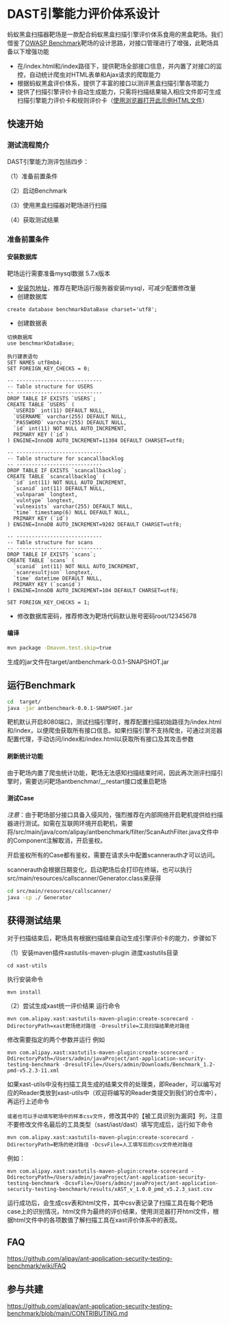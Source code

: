 # DAST引擎能力评价体系设计
蚂蚁黑盒扫描器靶场是一款配合蚂蚁黑盒扫描引擎评价体系食用的黑盒靶场。我们借鉴了[OWASP Benchmark](https://github.com/OWASP-Benchmark/BenchmarkJava)靶场的设计思路，对接口管理进行了增强，此靶场具备以下增强功能
- 在/index.html和/index路径下，提供靶场全部接口信息，并内置了对接口的监控，自动统计爬虫对HTML表单和Ajax请求的爬取能力
- 根据蚂蚁黑盒评价体系，提供了丰富的接口以测评黑盒扫描引擎各项能力
- 提供了扫描引擎评价卡自动生成能力，只需将扫描结果输入相应文件即可生成扫描引擎能力评价卡和规则评价卡（[使用浏览器打开此示例HTML文件](src/main/resources/callscanner/report-2023-05-16-14-11-45.html)）

## 快速开始
### 测试流程简介
DAST引擎能力测评包括四步：

（1）准备前置条件

（2）启动Benchmark

（3）使用黑盒扫描器对靶场进行扫描

（4）获取测试结果

### 准备前置条件
#### 安装数据库
靶场运行需要准备mysql数据 5.7.x版本
- [安装包地址](https://downloads.mysql.com/archives/community/)，推荐在靶场运行服务器安装mysql，可减少配置修改量
- 创建数据库
```
create database benchmarkDataBase charset='utf8';
```
- 创建数据表
```
切换数据库
use benchmarkDataBase;

执行建表语句
SET NAMES utf8mb4;
SET FOREIGN_KEY_CHECKS = 0;

-- ----------------------------
-- Table structure for USERS
-- ----------------------------
DROP TABLE IF EXISTS `USERS`;
CREATE TABLE `USERS` (
  `USERID` int(11) DEFAULT NULL,
  `USERNAME` varchar(255) DEFAULT NULL,
  `PASSWORD` varchar(255) DEFAULT NULL,
  `id` int(11) NOT NULL AUTO_INCREMENT,
  PRIMARY KEY (`id`)
) ENGINE=InnoDB AUTO_INCREMENT=11304 DEFAULT CHARSET=utf8;

-- ----------------------------
-- Table structure for scancallbacklog
-- ----------------------------
DROP TABLE IF EXISTS `scancallbacklog`;
CREATE TABLE `scancallbacklog` (
  `id` int(11) NOT NULL AUTO_INCREMENT,
  `scanid` int(11) DEFAULT NULL,
  `vulnparam` longtext,
  `vulntype` longtext,
  `vulnexists` varchar(255) DEFAULT NULL,
  `time` timestamp(6) NULL DEFAULT NULL,
  PRIMARY KEY (`id`)
) ENGINE=InnoDB AUTO_INCREMENT=9202 DEFAULT CHARSET=utf8;

-- ----------------------------
-- Table structure for scans
-- ----------------------------
DROP TABLE IF EXISTS `scans`;
CREATE TABLE `scans` (
  `scanid` int(11) NOT NULL AUTO_INCREMENT,
  `scanresultjson` longtext,
  `time` datetime DEFAULT NULL,
  PRIMARY KEY (`scanid`)
) ENGINE=InnoDB AUTO_INCREMENT=104 DEFAULT CHARSET=utf8;

SET FOREIGN_KEY_CHECKS = 1;

```
- 修改数据库密码，推荐修改为靶场代码默认账号密码root/12345678

#### 编译
```bash
mvn package -Dmaven.test.skip=true
```
生成的jar文件在target/antbenchmark-0.0.1-SNAPSHOT.jar

## 运行Benchmark
```bash
cd  target/
java -jar antbenchmark-0.0.1-SNAPSHOT.jar 
```
靶机默认开启8080端口，测试扫描引擎时，推荐配置扫描初始路径为/index.html和/index，以便爬虫获取所有接口信息。如果扫描引擎不支持爬虫，可通过浏览器配置代理，手动访问/index和/index.html以获取所有接口及其攻击参数

#### 刷新统计功能
由于靶场内置了爬虫统计功能，靶场无法感知扫描结束时间，因此再次测评扫描引擎时，需要访问靶场antbenchmar/__restart接口或重启靶场

#### 测试Case
*注意*：由于靶场部分接口具备入侵风险，强烈推荐在内部网络开启靶机提供给扫描器进行测试。如需在互联网环境开启靶机，需要将/src/main/java/com/alipay/antbenchmark/filter/ScanAuthFilter.java文件中的Component注解取消，开启鉴权。

开启鉴权所有的Case都有鉴权，需要在请求头中配置scannerauth才可以访问。

scannerauth会根据日期变化，启动靶场后会打印在终端，也可以执行src/main/resources/callscanner/Generator.class来获得
```bash
cd src/main/resources/callscanner/
java -cp ./ Generator
```

## 获得测试结果
对于扫描结束后，靶场具有根据扫描结果自动生成引擎评价卡的能力，步骤如下

（1）安装maven插件xastutils-maven-plugin
进度xastutils目录

```
cd xast-utils
```

执行安装命令
```
mvn install
```

（2）尝试生成xast统一评价结果
运行命令
```
mvn com.alipay.xast:xastutils-maven-plugin:create-scorecard -DdirectoryPath=xast靶场绝对路径 -DresultFile=工具扫描结果绝对路径
```
修改需要指定的两个参数并运行
例如
```
mvn com.alipay.xast:xastutils-maven-plugin:create-scorecard -DdirectoryPath=/Users/admin/javaProject/ant-application-security-testing-benchmark -DresultFile=/Users/admin/Downloads/Benchmark_1.2-pmd-v5.2.3-11.xml
```
如果xast-utils中没有扫描工具生成的结果文件的处理类，即Reader，可以编写对应的Reader类放到xast-utils中（欢迎将编写的Reader类提交到我们的仓库中），再运行上述命令

`或者也可以手动填写靶场中的样本csv文件`，修改其中的【被工具识别为漏洞】列，注意不要修改文件名最后的工具类型（sast/iast/dast）填写完成后，运行如下命令

```
mvn com.alipay.xast:xastutils-maven-plugin:create-scorecard -DdirectoryPath=靶场的绝对路径 -DcsvFile=人工填写后的csv文件绝对路径
```

例如：
```
mvn com.alipay.xast:xastutils-maven-plugin:create-scorecard -DdirectoryPath=/Users/admin/javaProject/ant-application-security-testing-benchmark -DcsvFile=/Users/admin/javaProject/ant-application-security-testing-benchmark/results/xAST_v_1.0.0_pmd_v5.2.3_sast.csv
```

运行成功后，会生成csv表和html文件，其中csv表记录了扫描工具在每个靶场case上的识别情况，html文件为最终的评价结果，使用浏览器打开html文件，根据html文件中的各项数值了解扫描工具在xast评价体系中的表现。

## FAQ
https://github.com/alipay/ant-application-security-testing-benchmark/wiki/FAQ

## 参与共建
https://github.com/alipay/ant-application-security-testing-benchmark/blob/main/CONTRIBUTING.md
